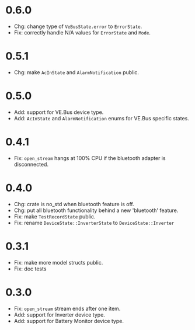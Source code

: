 # 0.6.0

- Chg: change type of `VeBusState.error` to `ErrorState`.
- Fix: correctly handle N/A values for `ErrorState` and `Mode`.

# 0.5.1

- Chg: make `AcInState` and `AlarmNotification` public.

# 0.5.0

- Add: support for VE.Bus device type.
- Add: `AcInState` and `AlarmNotification` enums for VE.Bus specific states.

# 0.4.1

- Fix: `open_stream` hangs at 100% CPU if the bluetooth adapter is disconnected.

# 0.4.0

- Chg: crate is no_std when bluetooth feature is off.
- Chg: put all bluetooth functionality behind a new 'bluetooth' feature.
- Fix: make `TestRecordState` public.
- Fix: rename `DeviceState::InverterState` to `DeviceState::Inverter`

# 0.3.1

- Fix: make more model structs public.
- Fix: doc tests

# 0.3.0

- Fix: `open_stream` stream ends after one item.
- Add: support for Inverter device type.
- Add: support for Battery Monitor device type.

